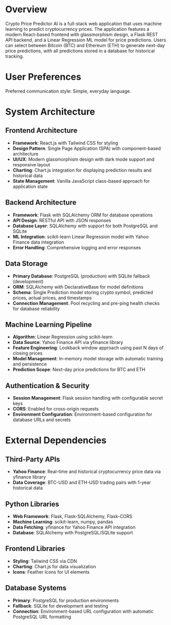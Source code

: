 # Overview

Crypto Price Predictor AI is a full-stack web application that uses machine learning to predict cryptocurrency prices. The application features a modern React-based frontend with glassmorphism design, a Flask REST API backend, and a Linear Regression ML model for price predictions. Users can select between Bitcoin (BTC) and Ethereum (ETH) to generate next-day price predictions, with all predictions stored in a database for historical tracking.

# User Preferences

Preferred communication style: Simple, everyday language.

# System Architecture

## Frontend Architecture
- **Framework**: React.js with Tailwind CSS for styling
- **Design Pattern**: Single Page Application (SPA) with component-based architecture
- **UI/UX**: Modern glassmorphism design with dark mode support and responsive layout
- **Charting**: Chart.js integration for displaying prediction results and historical data
- **State Management**: Vanilla JavaScript class-based approach for application state

## Backend Architecture
- **Framework**: Flask with SQLAlchemy ORM for database operations
- **API Design**: RESTful API with JSON responses
- **Database Layer**: SQLAlchemy with support for both PostgreSQL and SQLite
- **ML Integration**: scikit-learn Linear Regression model with Yahoo Finance data integration
- **Error Handling**: Comprehensive logging and error responses

## Data Storage
- **Primary Database**: PostgreSQL (production) with SQLite fallback (development)
- **ORM**: SQLAlchemy with DeclarativeBase for model definitions
- **Schema**: Single Prediction model storing crypto symbol, predicted prices, actual prices, and timestamps
- **Connection Management**: Pool recycling and pre-ping health checks for database reliability

## Machine Learning Pipeline
- **Algorithm**: Linear Regression using scikit-learn
- **Data Source**: Yahoo Finance API via yfinance library
- **Feature Engineering**: Lookback window approach using past N days of closing prices
- **Model Management**: In-memory model storage with automatic training and persistence
- **Prediction Scope**: Next-day price predictions for BTC and ETH

## Authentication & Security
- **Session Management**: Flask session handling with configurable secret keys
- **CORS**: Enabled for cross-origin requests
- **Environment Configuration**: Environment-based configuration for database URLs and secrets

# External Dependencies

## Third-Party APIs
- **Yahoo Finance**: Real-time and historical cryptocurrency price data via yfinance library
- **Data Coverage**: BTC-USD and ETH-USD trading pairs with 1-year historical data

## Python Libraries
- **Web Framework**: Flask, Flask-SQLAlchemy, Flask-CORS
- **Machine Learning**: scikit-learn, numpy, pandas
- **Data Fetching**: yfinance for Yahoo Finance API integration
- **Database**: SQLAlchemy with PostgreSQL/SQLite support

## Frontend Libraries
- **Styling**: Tailwind CSS via CDN
- **Charting**: Chart.js for data visualization
- **Icons**: Feather Icons for UI elements

## Database Systems
- **Primary**: PostgreSQL for production environments
- **Fallback**: SQLite for development and testing
- **Connection**: Environment-based URL configuration with automatic PostgreSQL URL formatting